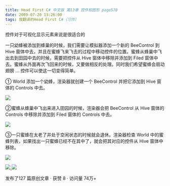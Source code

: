 ```yaml
---
title: Head First C# 中文版 第13章 控件和图形 page570
date: 2009-07-20 13:26:00
tags: 我翻译的Head First C#（习作）
---
```

控件对于可视化显示元素来说是很适合的

  

一只幼蜂被添加到蜂巢的时候，我们需要让模拟器添加一个新的  BeeControl  到  Hive
窗体中去，并且在蜜蜂飞来飞去的过程中移动控件的位置。蜜蜂从蜂巢中飞出去到田园中去的时候，需要把控件从  Hive  窗体中移除并添加到  Filed
窗体中去。蜜蜂从外面再次飞回来的时候，又要做相反的处理。同时我们希望蜜蜂会扇动翅膀  ...  控件可以使这一切变得简单。

  

①  World  添加一个幼蜂，渲染器就创建一个  BeeControl  并把它添加到  Hive  窗体的  Controls  中去。

  

![](https://p-blog.csdn.net/images/p_blog_csdn_net/cuipengfei1/EntryImages/20090720/2009-07-20_13-20-51.jpg)

②蜜蜂从蜂巢中飞出来进入田园的时候，渲染器会把  BeeControl  从  Hive  窗体的  Controls  中移除并添加到  Filed
窗体的  Controls  中去。

  

![](https://p-blog.csdn.net/images/p_blog_csdn_net/cuipengfei1/EntryImages/20090720/2009-07-20_13-22-25.jpg)

③一只蜜蜂在太老了并处于空闲状态的时候就会退休。渲染器检查  World  中的蜜蜂列表，如果找出一只蜜蜂已经不在其中了，就会把其对应的控件从  Hive
窗体中移除。

  

![](https://p-blog.csdn.net/images/p_blog_csdn_net/cuipengfei1/EntryImages/20090720/2009-07-20_13-25-08.jpg)



[ ![](https://profile.csdnimg.cn/5/2/5/3_cuipengfei1)
![](https://g.csdnimg.cn/static/user-reg-year/1x/11.png)
](https://blog.csdn.net/cuipengfei1)



发布了127 篇原创文章  ·  获赞 8  ·  访问量 74万+

